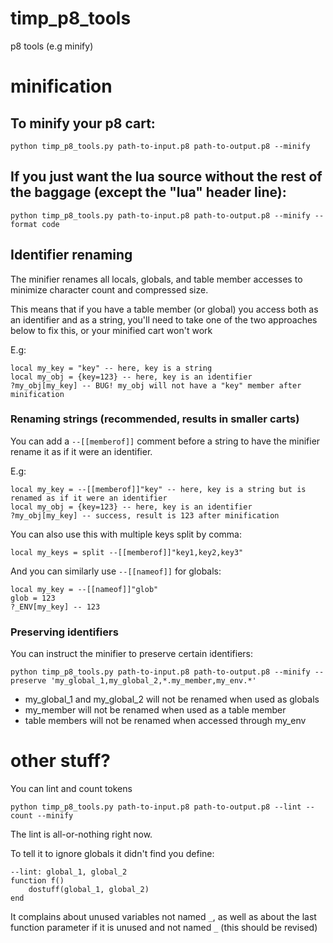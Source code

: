 # timp_p8_tools
p8 tools (e.g minify)

# minification

## To minify your p8 cart:

`python timp_p8_tools.py path-to-input.p8 path-to-output.p8 --minify`

## If you just want the lua source without the rest of the baggage (except the "__lua__" header line):

`python timp_p8_tools.py path-to-input.p8 path-to-output.p8 --minify --format code`

## Identifier renaming

The minifier renames all locals, globals, and table member accesses to minimize character count and compressed size.

This means that if you have a table member (or global) you access both as an identifier and as a string, you'll need to take one of the two approaches below to fix this, or your minified cart won't work

E.g:
```
local my_key = "key" -- here, key is a string
local my_obj = {key=123} -- here, key is an identifier
?my_obj[my_key] -- BUG! my_obj will not have a "key" member after minification
```

### Renaming strings (recommended, results in smaller carts)

You can add a `--[[memberof]]` comment before a string to have the minifier rename it as if it were an identifier.

E.g:
```
local my_key = --[[memberof]]"key" -- here, key is a string but is renamed as if it were an identifier
local my_obj = {key=123} -- here, key is an identifier
?my_obj[my_key] -- success, result is 123 after minification
```

You can also use this with multiple keys split by comma:
```
local my_keys = split --[[memberof]]"key1,key2,key3"
```

And you can similarly use `--[[nameof]]` for globals:
```
local my_key = --[[nameof]]"glob"
glob = 123
?_ENV[my_key] -- 123
```

### Preserving identifiers

You can instruct the minifier to preserve certain identifiers:

`python timp_p8_tools.py path-to-input.p8 path-to-output.p8 --minify --preserve 'my_global_1,my_global_2,*.my_member,my_env.*'`

* my_global_1 and my_global_2 will not be renamed when used as globals
* my_member will not be renamed when used as a table member
* table members will not be renamed when accessed through my_env

# other stuff?

You can lint and count tokens

`python timp_p8_tools.py path-to-input.p8 path-to-output.p8 --lint --count --minify`

The lint is all-or-nothing right now.

To tell it to ignore globals it didn't find you define:

```
--lint: global_1, global_2
function f()
    dostuff(global_1, global_2)
end
```

It complains about unused variables not named `_`, as well as about the last function parameter if it is unused and not named `_` (this should be revised)
